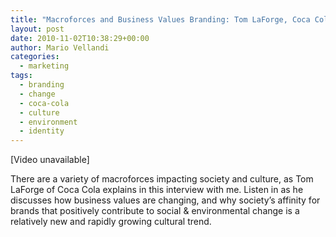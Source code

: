 ```yaml
---
title: "Macroforces and Business Values Branding: Tom LaForge, Coca Cola"
layout: post
date: 2010-11-02T10:38:29+00:00
author: Mario Vellandi
categories:
  - marketing
tags:
  - branding
  - change
  - coca-cola
  - culture
  - environment
  - identity
---
```

[Video unavailable]

There are a variety of macroforces impacting society and culture, as Tom LaForge of Coca Cola explains in this interview with me. Listen in as he discusses how business values are changing, and why society&#8217;s affinity for brands that positively contribute to social & environmental change is a relatively new and rapidly growing cultural trend.
